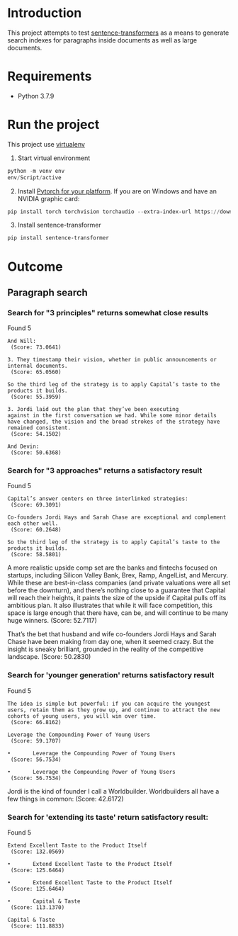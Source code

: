 # Introduction
This project attempts to test [sentence-transformers](https://www.sbert.net) as a means to generate search indexes for paragraphs inside documents as well as large documents.


# Requirements
* Python 3.7.9


# Run the project
This project use [virtualenv](https://docs.python.org/3/library/venv.html)

1. Start virtual environment
```powershell
python -m venv env
env/Script/active
```

2. Install [Pytorch for your platform](https://pytorch.org/). 
If you are on Windows and have an NVIDIA graphic card:
```powershell
pip install torch torchvision torchaudio --extra-index-url https://download.pytorch.org/whl/cu117
```

3. Install sentence-transformer
```powershell
pip install sentence-transformer
```

# Outcome

## Paragraph search
### Search for "3 principles" returns somewhat close results
Found 5
```
And Will:       
 (Score: 73.0641)
```
```
3. They timestamp their vision, whether in public announcements or internal documents.
 (Score: 65.0560)
```
```
So the third leg of the strategy is to apply Capital’s taste to the products it builds.
 (Score: 55.3959)
```
```
3. Jordi laid out the plan that they’ve been executing 
against in the first conversation we had. While some minor details have changed, the vision and the broad strokes of the strategy have remained consistent.
 (Score: 54.1502)
```
```
And Devin:
 (Score: 50.6368)
```
### Search for "3 approaches" returns a satisfactory result
Found 5
```
Capital’s answer centers on three interlinked strategies:   
 (Score: 69.3091)
```
```
Co-founders Jordi Hays and Sarah Chase are exceptional and complement each other well. 
 (Score: 60.2648)
```
```
So the third leg of the strategy is to apply Capital’s taste to the products it builds.
 (Score: 58.5801)
```
A more realistic upside comp set are the banks and fintechs 
focused on startups, including Silicon Valley Bank, Brex, Ramp, AngelList, and Mercury. While these are best-in-class companies (and private valuations were all set before the downturn), and there’s nothing close to a guarantee that Capital will reach their heights, it paints the size of the upside 
if Capital pulls off its ambitious plan. It also illustrates that while it will face competition, this space is large enough that there have, can be, and will continue to be many huge winners.
 (Score: 52.7117)

That’s the bet that husband and wife co-founders Jordi Hays 
and Sarah Chase have been making from day one, when it seemed crazy. But the insight is sneaky brilliant, grounded in the reality of the competitive landscape.
 (Score: 50.2830)



### Search for 'younger generation' returns satisfactory result
Found 5
```
The idea is simple but powerful: if you can acquire the youngest users, retain them as they grow up, and continue to attract the new cohorts of young users, you will win over time.
 (Score: 66.8162)
```
```
Leverage the Compounding Power of Young Users
 (Score: 59.1707)
```
```
•       Leverage the Compounding Power of Young Users       
 (Score: 56.7534)
```
```
•       Leverage the Compounding Power of Young Users       
 (Score: 56.7534)
```
Jordi is the kind of founder I call a Worldbuilder. Worldbuilders all have a few things in common:
 (Score: 42.6172)

### Search for 'extending its taste' return satisfactory result:
Found 5
```
Extend Excellent Taste to the Product Itself
 (Score: 132.0569)
```
```
•       Extend Excellent Taste to the Product Itself        
 (Score: 125.6464)
```
```
•       Extend Excellent Taste to the Product Itself        
 (Score: 125.6464)
```
```
•       Capital & Taste
 (Score: 113.1370)
```
```
Capital & Taste
 (Score: 111.8833)
```